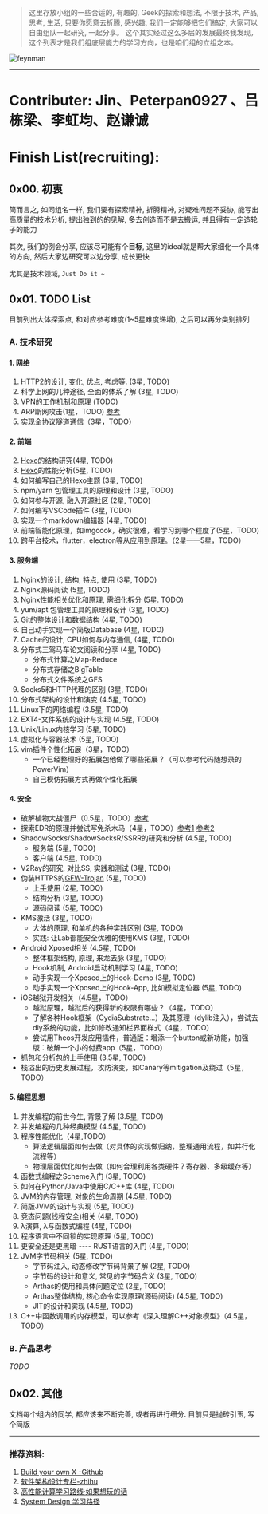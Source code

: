 > 这里存放小组的一些合适的, 有趣的, Geek的探索和想法, 不限于技术, 产品, 思考, 生活, 
只要你愿意去折腾, 感兴趣, 我们一定能够把它们搞定, 大家可以自由组队一起研究, 一起分享。
> 这个其实经过这么多届的发展最终我发现，这个列表才是我们组底层能力的学习方向，也是咱们组的立组之本。

![feynman](https://github.com/Prithvirajbilla/build-your-own-x/raw/master/feynman.png)

---
# Contributer: Jin、Peterpan0927 、吕栋梁、李虹均、赵谦诚
# Finish List(recruiting): 

## 0x00. 初衷
简而言之, 如同组名一样, 我们要有探索精神, 折腾精神, 对疑难问题不妥协, 能写出高质量的技术分析, 提出独到的的见解, 多去创造而不是去搬运, 并且得有一定造轮子的能力

其次, 我们的例会分享, 应该尽可能有个**目标**, 这里的ideal就是帮大家细化一个具体的方向, 然后大家边研究可以边分享, 成长更快

尤其是技术领域, `Just Do it ~`

## 0x01. TODO List
目前列出大体探索点, 和对应参考难度(1~5星难度递增), 之后可以再分类别排列

### A. 技术研究
#### 1. 网络
1. HTTP2的设计, 变化, 优点, 考虑等.  (3星, TODO)
2. 科学上网的几种途径, 全面的体系了解 (3星, TODO)
3. VPN的工作机制和原理 (TODO)
4. ARP断网攻击(1星，TODO) [参考](https://www.52pojie.cn/thread-1787140-1-1.html)
5. 实现全协议隧道通信（3星，TODO）

#### 2. 前端
2. [Hexo](https://github.com/hexojs/hexo)的结构研究(4星, TODO)
3. [Hexo](https://github.com/hexojs/hexo)的性能分析(5星, TODO)
4. 如何编写自己的Hexo主题 (3星, TODO)
5. npm/yarn 包管理工具的原理和设计 (3星, TODO)
6. 如何参与开源, 融入开源社区 (2星, TODO)
7. 如何编写VSCode插件 (3星, TODO)
8. 实现一个markdown编辑器 (4星, TODO)
9. 前端智能化原理，如imgcook，确实很难，看学习到哪个程度了(5星，TODO)
10. 跨平台技术，flutter，electron等从应用到原理。（2星——5星，TODO）

#### 3. 服务端
1. Nginx的设计, 结构, 特点, 使用 (3星, TODO)
2. Nginx源码阅读 (5星, TODO)
2. Nginx性能相关优化和原理, 需细化拆分 (5星. TODO)
3. yum/apt 包管理工具的原理和设计 (3星, TODO)
4. Git的整体设计和数据结构 (4星, TODO)
4. 自己动手实现一个简版Database (4星, TODO)
5. Cache的设计, CPU如何与内存通信,  (4星, TODO)
6. 分布式三驾马车论文阅读和分享 (4星, TODO)
   - 分布式计算之Map-Reduce
   - 分布式存储之BigTable
   - 分布式文件系统之GFS
7. Socks5和HTTP代理的区别 (3星, TODO)
8. 分布式架构的设计和演变 (4.5星, TODO)
9. Linux下的网络编程 (3.5星, TODO)
10. EXT4-文件系统的设计与实现 (4.5星, TODO)
11. Unix/Linux内核学习 (5星, TODO)
12. 虚拟化与容器技术 (5星, TODO)
13. vim插件个性化拓展（3星，TODO）
	- 一个已经整理好的拓展包他做了哪些拓展？（可以参考代码随想录的PowerVim）
	- 自己模仿拓展方式再做个性化拓展

#### 4. 安全
- 破解植物大战僵尸（0.5星，TODO）[参考](https://bbs.kanxue.com/thread-278259.htm)
- 探索EDR的原理并尝试写免杀木马（4星，TODO）[参考1](https://synzack.github.io/Blinding-EDR-On-Windows/) [参考2](https://web.archive.org/web/20221126182533/https://pre.empt.dev/posts/maelstrom-edr-kernel-callbacks-hooks-and-callstacks/)
- ShadowSocks/ShadowSocksR/SSRR的研究和分析 (4.5星, TODO)
   - 服务端 (5星, TODO)
   - 客户端 (4.5星, TODO)
- V2Ray的研究, 对比SS, 实践和测试 (3星, TODO)
- 伪装HTTPS的[GFW-Trojan](https://github.com/trojan-gfw/trojan) (5星, TODO)
   - [上手使用](https://trojan-tutor.github.io/2019/04/10/p41.html) (2星, TODO)
   - 结构分析 (3星, TODO)
   - 源码阅读 (5星, TODO)
- KMS激活 (3星, TODO)
  - 大体的原理, 和单机的各种实践区别 (3星, TODO)
  - 实践: 让Lab都能安全优雅的使用KMS (3星, TODO)
- Android Xposed相关 (4.5星, TODO)
  - 整体框架结构, 原理, 来龙去脉 (3星, TODO)
  - Hook机制, Android启动机制学习 (4星, TODO)
  - 动手实现一个Xposed上的Hook-Demo (3星, TODO)
  - 动手实现一个Xposed上的Hook-App, 比如模拟定位器 (5星, TODO)
- iOS越狱开发相关（4.5星，TODO）
	- 越狱原理，越狱后的获得新的权限有哪些？（4星，TODO）
	- 了解各种Hook框架（CydiaSubstrate...）及其原理（dylib注入），尝试去diy系统的功能，比如修改通知栏界面样式（4星，TODO）
	- 尝试用Theos开发应用插件，普通版：增添一个button或新功能，加强版：破解一个小的付费app（5星，TODO）
- 抓包和分析包的上手使用 (3.5星, TODO)
- 栈溢出的历史发展过程，攻防演变，如Canary等mitigation及绕过（5星，TODO）

#### 5. 编程思想
1. 并发编程的前世今生, 背景了解 (3.5星, TODO)
2. 并发编程的几种经典模型 (4.5星, TODO)
3. 程序性能优化（4星,TODO）
	- 算法逻辑层面如何去做（对具体的实现做归纳，整理通用流程，如并行化流程等）
	- 物理层面优化如何去做（如何合理利用各类硬件？寄存器、多级缓存等）
3. 函数式编程之Scheme入门 (3星, TODO)
4. 如何在Python/Java中使用C/C++库 (4星, TODO)
5. JVM的内存管理, 对象的生命周期 (4.5星, TODO)
6. 简版JVM的设计与实现 (5星, TODO)
7. 竞态问题(线程安全)相关 (4星, TODO)
8. λ演算, λ与函数式编程 (4星, TODO)
9. 程序语言中不同锁的实现原理 (5星, TODO)
10. 更安全还是更黑暗 ---- RUST语言的入门 (4星, TODO)
11. JVM字节码相关 (5星, TODO)
    - 字节码注入, 动态修改字节码背景了解 (2星, TODO)
    - 字节码的设计和意义, 常见的字节码含义 (3星, TODO)
    - Arthas的使用和具体问题定位 (2星, TODO)
    - Arthas整体结构, 核心命令实现原理(源码阅读) (4.5星, TODO)
    - JIT的设计和实现 (4.5星, TODO)
12. C++中函数调用的内存模型，可以参考《深入理解C++对象模型》（4.5星， TODO）

### B. 产品思考

*TODO*

## 0x02. 其他
文档每个组内的同学, 都应该来不断完善, 或者再进行细分. 目前只是抛砖引玉, 写个简版

---

### 推荐资料:
1. [Build your own X -Github](https://github.com/Prithvirajbilla/build-your-own-x)
2. [软件架构设计专栏-zhihu](https://zhuanlan.zhihu.com/kls-software-arch-world)
3. [高性能计算学习路线·如果想玩的话](https://heptagonhust.github.io/HPC-roadmap/)
4. [System Design 学习路径](https://www.v2ex.com/t/897568)
